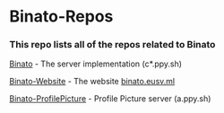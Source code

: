 # Binato-Repos
### This repo lists all of the repos related to Binato

[Binato](https://github.com/tgpethan/Binato) - The server implementation (c*.ppy.sh)

[Binato-Website](https://github.com/tgpethan/Binato-Website) - The website [binato.eusv.ml](https://binato.eusv.ml)

[Binato-ProfilePicture](https://github.com/tgpethan/Binato-ProfilePicture) - Profile Picture server (a.ppy.sh)
